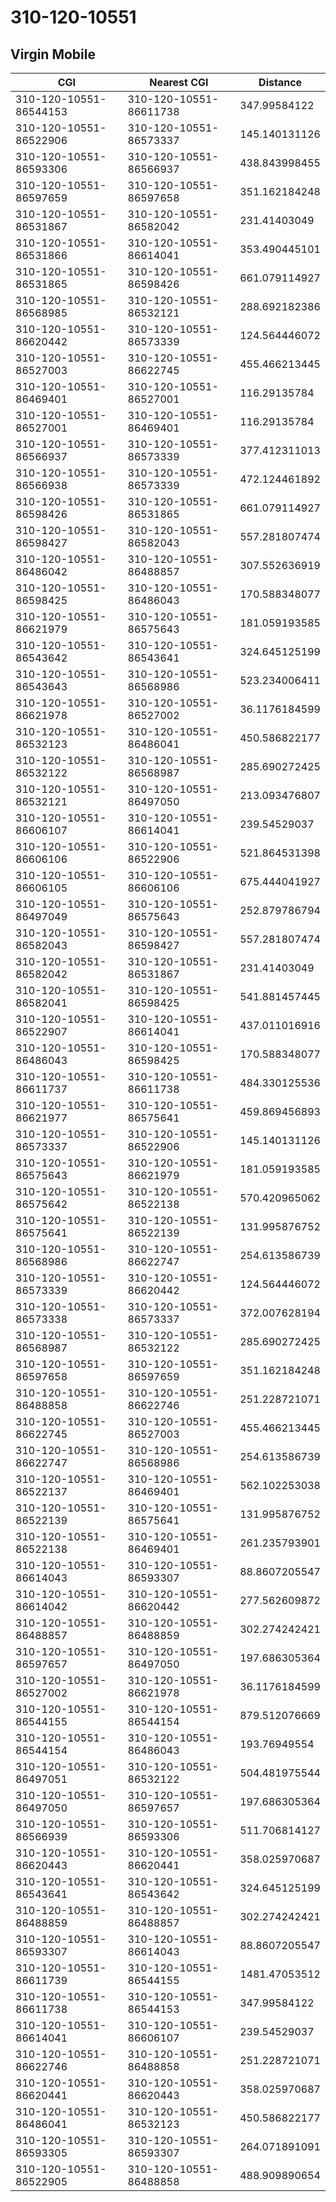 # 310-120-10551
## Virgin Mobile


| CGI | Nearest CGI | Distance |
|-----|-------------|----------|
| 310-120-10551-86544153 | 310-120-10551-86611738 | 347.99584122 |
| 310-120-10551-86522906 | 310-120-10551-86573337 | 145.140131126 |
| 310-120-10551-86593306 | 310-120-10551-86566937 | 438.843998455 |
| 310-120-10551-86597659 | 310-120-10551-86597658 | 351.162184248 |
| 310-120-10551-86531867 | 310-120-10551-86582042 | 231.41403049 |
| 310-120-10551-86531866 | 310-120-10551-86614041 | 353.490445101 |
| 310-120-10551-86531865 | 310-120-10551-86598426 | 661.079114927 |
| 310-120-10551-86568985 | 310-120-10551-86532121 | 288.692182386 |
| 310-120-10551-86620442 | 310-120-10551-86573339 | 124.564446072 |
| 310-120-10551-86527003 | 310-120-10551-86622745 | 455.466213445 |
| 310-120-10551-86469401 | 310-120-10551-86527001 | 116.29135784 |
| 310-120-10551-86527001 | 310-120-10551-86469401 | 116.29135784 |
| 310-120-10551-86566937 | 310-120-10551-86573339 | 377.412311013 |
| 310-120-10551-86566938 | 310-120-10551-86573339 | 472.124461892 |
| 310-120-10551-86598426 | 310-120-10551-86531865 | 661.079114927 |
| 310-120-10551-86598427 | 310-120-10551-86582043 | 557.281807474 |
| 310-120-10551-86486042 | 310-120-10551-86488857 | 307.552636919 |
| 310-120-10551-86598425 | 310-120-10551-86486043 | 170.588348077 |
| 310-120-10551-86621979 | 310-120-10551-86575643 | 181.059193585 |
| 310-120-10551-86543642 | 310-120-10551-86543641 | 324.645125199 |
| 310-120-10551-86543643 | 310-120-10551-86568986 | 523.234006411 |
| 310-120-10551-86621978 | 310-120-10551-86527002 | 36.1176184599 |
| 310-120-10551-86532123 | 310-120-10551-86486041 | 450.586822177 |
| 310-120-10551-86532122 | 310-120-10551-86568987 | 285.690272425 |
| 310-120-10551-86532121 | 310-120-10551-86497050 | 213.093476807 |
| 310-120-10551-86606107 | 310-120-10551-86614041 | 239.54529037 |
| 310-120-10551-86606106 | 310-120-10551-86522906 | 521.864531398 |
| 310-120-10551-86606105 | 310-120-10551-86606106 | 675.444041927 |
| 310-120-10551-86497049 | 310-120-10551-86575643 | 252.879786794 |
| 310-120-10551-86582043 | 310-120-10551-86598427 | 557.281807474 |
| 310-120-10551-86582042 | 310-120-10551-86531867 | 231.41403049 |
| 310-120-10551-86582041 | 310-120-10551-86598425 | 541.881457445 |
| 310-120-10551-86522907 | 310-120-10551-86614041 | 437.011016916 |
| 310-120-10551-86486043 | 310-120-10551-86598425 | 170.588348077 |
| 310-120-10551-86611737 | 310-120-10551-86611738 | 484.330125536 |
| 310-120-10551-86621977 | 310-120-10551-86575641 | 459.869456893 |
| 310-120-10551-86573337 | 310-120-10551-86522906 | 145.140131126 |
| 310-120-10551-86575643 | 310-120-10551-86621979 | 181.059193585 |
| 310-120-10551-86575642 | 310-120-10551-86522138 | 570.420965062 |
| 310-120-10551-86575641 | 310-120-10551-86522139 | 131.995876752 |
| 310-120-10551-86568986 | 310-120-10551-86622747 | 254.613586739 |
| 310-120-10551-86573339 | 310-120-10551-86620442 | 124.564446072 |
| 310-120-10551-86573338 | 310-120-10551-86573337 | 372.007628194 |
| 310-120-10551-86568987 | 310-120-10551-86532122 | 285.690272425 |
| 310-120-10551-86597658 | 310-120-10551-86597659 | 351.162184248 |
| 310-120-10551-86488858 | 310-120-10551-86622746 | 251.228721071 |
| 310-120-10551-86622745 | 310-120-10551-86527003 | 455.466213445 |
| 310-120-10551-86622747 | 310-120-10551-86568986 | 254.613586739 |
| 310-120-10551-86522137 | 310-120-10551-86469401 | 562.102253038 |
| 310-120-10551-86522139 | 310-120-10551-86575641 | 131.995876752 |
| 310-120-10551-86522138 | 310-120-10551-86469401 | 261.235793901 |
| 310-120-10551-86614043 | 310-120-10551-86593307 | 88.8607205547 |
| 310-120-10551-86614042 | 310-120-10551-86620442 | 277.562609872 |
| 310-120-10551-86488857 | 310-120-10551-86488859 | 302.274242421 |
| 310-120-10551-86597657 | 310-120-10551-86497050 | 197.686305364 |
| 310-120-10551-86527002 | 310-120-10551-86621978 | 36.1176184599 |
| 310-120-10551-86544155 | 310-120-10551-86544154 | 879.512076669 |
| 310-120-10551-86544154 | 310-120-10551-86486043 | 193.76949554 |
| 310-120-10551-86497051 | 310-120-10551-86532122 | 504.481975544 |
| 310-120-10551-86497050 | 310-120-10551-86597657 | 197.686305364 |
| 310-120-10551-86566939 | 310-120-10551-86593306 | 511.706814127 |
| 310-120-10551-86620443 | 310-120-10551-86620441 | 358.025970687 |
| 310-120-10551-86543641 | 310-120-10551-86543642 | 324.645125199 |
| 310-120-10551-86488859 | 310-120-10551-86488857 | 302.274242421 |
| 310-120-10551-86593307 | 310-120-10551-86614043 | 88.8607205547 |
| 310-120-10551-86611739 | 310-120-10551-86544155 | 1481.47053512 |
| 310-120-10551-86611738 | 310-120-10551-86544153 | 347.99584122 |
| 310-120-10551-86614041 | 310-120-10551-86606107 | 239.54529037 |
| 310-120-10551-86622746 | 310-120-10551-86488858 | 251.228721071 |
| 310-120-10551-86620441 | 310-120-10551-86620443 | 358.025970687 |
| 310-120-10551-86486041 | 310-120-10551-86532123 | 450.586822177 |
| 310-120-10551-86593305 | 310-120-10551-86593307 | 264.071891091 |
| 310-120-10551-86522905 | 310-120-10551-86488858 | 488.909890654 |
